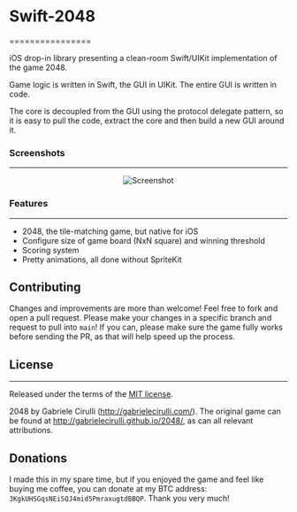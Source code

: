 # Swift-2048
================

iOS drop-in library presenting a clean-room Swift/UIKit implementation of the game 2048.

Game logic is written in Swift, the GUI in UIKit. The entire GUI is written in code.

The core is decoupled from the GUI using the protocol delegate pattern, so it is easy to pull the code, extract the core and then build a new GUI around it.

### Screenshots
----------
<p align="center">
  <img src="https://cloud.githubusercontent.com/assets/1175750/8614312/280e5dc2-26f1-11e5-9f1f-5891c3ca8b26.png" alt="Screenshot"/>
</p>

### Features
--------
- 2048, the tile-matching game, but native for iOS
- Configure size of game board (NxN square) and winning threshold
- Scoring system
- Pretty animations, all done without SpriteKit

## Contributing
Changes and improvements are more than welcome! Feel free to fork and open a pull request. Please make your changes in a specific branch and request to pull into `main`! If you can, please make sure the game fully works before sending the PR, as that will help speed up the process.

## License
-------
Released under the terms of the [MIT license](https://github.com/uberspot/2048-android/blob/master/LICENSE).

2048 by Gabriele Cirulli (http://gabrielecirulli.com/). The original game can be found at http://gabrielecirulli.github.io/2048/, as can all relevant attributions. 

## Donations
I made this in my spare time, but if you enjoyed the game and feel like buying me coffee, you can donate at my BTC address: `3KgkUHSGqsNEiSQJ4mid5PmraxugtdBBQP`. Thank you very much!